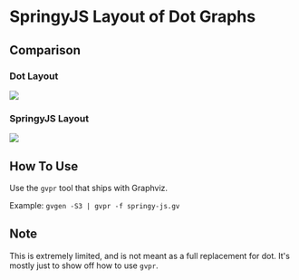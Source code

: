 # SpringyJS Layout of Dot Graphs

## Comparison

### Dot Layout
<img src="http://i.imgur.com/rVyZ1.png">

### SpringyJS Layout
<img src="http://i.imgur.com/yZz3z.png">

## How To Use
Use the `gvpr` tool that ships with Graphviz.

Example: `gvgen -S3 | gvpr -f springy-js.gv`

## Note
This is extremely limited, and is not meant as a full replacement for dot. It's mostly just to show off how to use `gvpr`.
